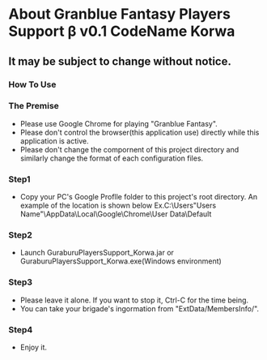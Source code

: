 # About Granblue Fantasy Players Support β v0.1 CodeName Korwa

## It may be subject to change without notice.

### **How To Use**

### The Premise
- Please use Google Chrome for playing "Granblue Fantasy".
- Please don't control the browser(this application use) directly while this application is active.
- Please don't change the compornent of this project directory and similarly change the format of each configuration files.

### Step1
- Copy your PC's Google Proflle folder to this project's root directory. An example of the location is shown below
Ex.C:\Users\"Users Name"\AppData\Local\Google\Chrome\User Data\Default

### Step2
- Launch GuraburuPlayersSupport_Korwa.jar or GuraburuPlayersSupport_Korwa.exe(Windows environment)

### Step3
- Please leave it alone. If you want to stop it, Ctrl-C for the time being.
- You can take your brigade's ingormation from "ExtData/MembersInfo/".

### Step4
- Enjoy it.

